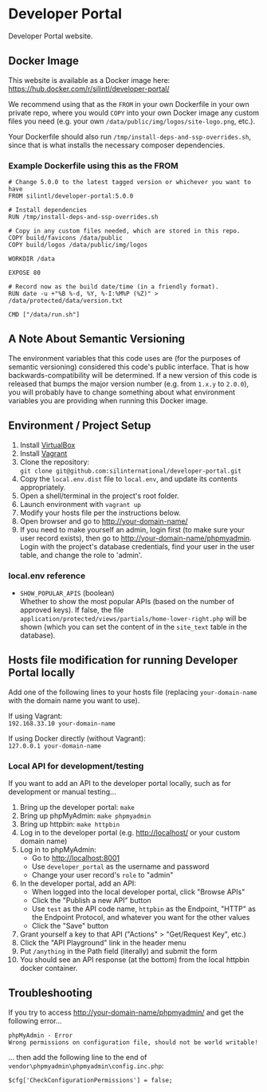 # Developer Portal #
Developer Portal website.

## Docker Image ##
This website is available as a Docker image here:  
<https://hub.docker.com/r/silintl/developer-portal/>

We recommend using that as the `FROM` in your own Dockerfile in your own
private repo, where you would `COPY` into your own Docker image any custom files
you need (e.g. your own `/data/public/img/logos/site-logo.png`, etc.).

Your Dockerfile should also run `/tmp/install-deps-and-ssp-overrides.sh`, since
that is what installs the necessary composer dependencies.

### Example Dockerfile using this as the FROM ###

    # Change 5.0.0 to the latest tagged version or whichever you want to have
    FROM silintl/developer-portal:5.0.0
    
    # Install dependencies
    RUN /tmp/install-deps-and-ssp-overrides.sh
    
    # Copy in any custom files needed, which are stored in this repo.
    COPY build/favicons /data/public
    COPY build/logos /data/public/img/logos
    
    WORKDIR /data
    
    EXPOSE 80
    
    # Record now as the build date/time (in a friendly format).
    RUN date -u +"%B %-d, %Y, %-I:%M%P (%Z)" > /data/protected/data/version.txt
    
    CMD ["/data/run.sh"]


## A Note About Semantic Versioning ##
The environment variables that this code uses are (for the purposes of
semantic versioning) considered this code's public interface. That is how
backwards-compatibility will be determined. If a new version of this code is
released that bumps the major version number (e.g. from `1.x.y` to `2.0.0`),
you will probably have to change something about what environment variables
you are providing when running this Docker image.

## Environment / Project Setup ##
1. Install [VirtualBox](http://www.virtualbox.org/wiki/Downloads)
2. Install [Vagrant](http://downloads.vagrantup.com/)
3. Clone the repository:  
   ```git clone git@github.com:silinternational/developer-portal.git```
4. Copy the ```local.env.dist``` file to ```local.env```, and update its 
   contents appropriately.
5. Open a shell/terminal in the project's root folder.
6. Launch environment with ```vagrant up```
7. Modify your hosts file per the instructions below.
8. Open browser and go to <http://your-domain-name/>
9. If you need to make yourself an admin, login first (to make sure your user
   record exists), then go to    <http://your-domain-name/phpmyadmin>.
   Login with the project's database credentials, find your user in the user
   table, and change the role to 'admin'.

### local.env reference ###
- ```SHOW_POPULAR_APIS``` (boolean)  
  Whether to show the most popular APIs (based on the number of approved keys).
  If false, the file ```application/protected/views/partials/home-lower-right.php```
  will be shown (which you can set the content of in the `site_text` table in
  the database).

## Hosts file modification for running Developer Portal locally ##
Add one of the following lines to your hosts file (replacing
```your-domain-name``` with the domain name you want to use).

If using Vagrant:  
```192.168.33.10 your-domain-name```

If using Docker directly (without Vagrant):  
```127.0.0.1 your-domain-name```

### Local API for development/testing

If you want to add an API to the developer portal locally, such as for
development or manual testing...

1. Bring up the developer portal: `make`
2. Bring up phpMyAdmin: `make phpmyadmin`
3. Bring up httpbin: `make httpbin`
4. Log in to the developer portal (e.g. <http://localhost/> or your custom domain name)
5. Log in to phpMyAdmin:
   - Go to <http://localhost:8001>
   - Use `developer_portal` as the username and password
   - Change your user record's `role` to "admin"
6. In the developer portal, add an API:
   - When logged into the local developer portal, click "Browse APIs"
   - Click the "Publish a new API" button
   - Use `test` as the API code name, `httpbin` as the Endpoint, "HTTP" as the
     Endpoint Protocol, and whatever you want for the other values
   - Click the "Save" button
7. Grant yourself a key to that API ("Actions" > "Get/Request Key", etc.)
8. Click the "API Playground" link in the header menu
9. Put `/anything` in the Path field (literally) and submit the form
10. You should see an API response (at the bottom) from the local httpbin docker
    container.

## Troubleshooting ##
If you try to access <http://your-domain-name/phpmyadmin/> and get the following 
error... 

    phpMyAdmin - Error  
    Wrong permissions on configuration file, should not be world writable!

... then add the following line to the end of 
`vendor\phpmyadmin\phpmyadmin\config.inc.php`: 

    $cfg['CheckConfigurationPermissions'] = false;
